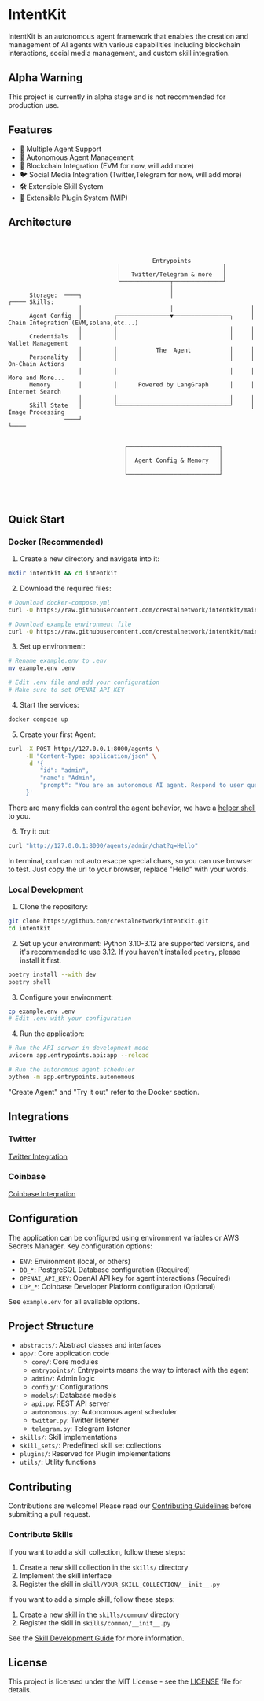 # IntentKit

IntentKit is an autonomous agent framework that enables the creation and management of AI agents with various capabilities including blockchain interactions, social media management, and custom skill integration.

## Alpha Warning

This project is currently in alpha stage and is not recommended for production use.

## Features

- 🤖 Multiple Agent Support
- 🔄 Autonomous Agent Management
- 🔗 Blockchain Integration (EVM for now, will add more)
- 🐦 Social Media Integration (Twitter,Telegram for now, will add more)
- 🛠️ Extensible Skill System
- 🔌 Extensible Plugin System (WIP)

## Architecture

```
                                                                                                                    
                                                                                                                    
                                                                                                                    
                                         Entrypoints                                                                
                               │                             │                                                      
                               │   Twitter/Telegram & more   │                                                      
                               └──────────────┬──────────────┘                                                      
                                              │                                                                     
      Storage:  ────┐                         │                      ┌──── Skills:                                  
                    │                         │                      │                                              
      Agent Config  │         ┌───────────────▼────────────────┐     │  Chain Integration (EVM,solana,etc...)       
                    │         │                                │     │                                              
      Credentials   │         │                                │     │  Wallet Management                           
                    │         │           The  Agent           │     │                                              
      Personality   │         │                                │     │  On-Chain Actions                            
                    │         │                                │     │                      More and More...        
      Memory        │         │      Powered by LangGraph      │     │  Internet Search                             
                    │         │                                │     │                                              
      Skill State   │         └────────────────────────────────┘     │  Image Processing                            
                ────┘                                                └────                                          
                                                                                                                    
                                                                                                                    
                                 ┌──────────────────────────┐                                                       
                                 │                          │                                                       
                                 │  Agent Config & Memory   │                                                       
                                 │                          │                                                       
                                 └──────────────────────────┘                                                       
                                                                                                                    
                                                                                                                    
                                                                                                                    
```

## Quick Start

### Docker (Recommended)
1. Create a new directory and navigate into it:
```bash
mkdir intentkit && cd intentkit
```

2. Download the required files:
```bash
# Download docker-compose.yml
curl -O https://raw.githubusercontent.com/crestalnetwork/intentkit/main/docker-compose.yml

# Download example environment file
curl -O https://raw.githubusercontent.com/crestalnetwork/intentkit/main/example.env
```

3. Set up environment:
```bash
# Rename example.env to .env
mv example.env .env

# Edit .env file and add your configuration
# Make sure to set OPENAI_API_KEY
```

4. Start the services:
```bash
docker compose up
```

5. Create your first Agent:
```bash
curl -X POST http://127.0.0.1:8000/agents \
     -H "Content-Type: application/json" \
     -d '{
         "id": "admin",
         "name": "Admin",
         "prompt": "You are an autonomous AI agent. Respond to user queries."
     }'
```
There are many fields can control the agent behavior, we have a [helper shell](docs/create_agent.sh) to you.

6. Try it out:
```bash
curl "http://127.0.0.1:8000/agents/admin/chat?q=Hello"
```
In terminal, curl can not auto esacpe special chars, so you can use browser to test. Just copy the url to your browser, replace "Hello" with your words.

### Local Development
1. Clone the repository:
```bash
git clone https://github.com/crestalnetwork/intentkit.git
cd intentkit
```

2. Set up your environment:
Python 3.10-3.12 are supported versions, and it's recommended to use 3.12.
If you haven't installed `poetry`, please install it first.
```bash
poetry install --with dev
poetry shell
```

3. Configure your environment:
```bash
cp example.env .env
# Edit .env with your configuration
```

4. Run the application:
```bash
# Run the API server in development mode
uvicorn app.entrypoints.api:app --reload

# Run the autonomous agent scheduler
python -m app.entrypoints.autonomous
```

"Create Agent" and "Try it out" refer to the Docker section.

## Integrations

### Twitter
[Twitter Integration](docs/twitter.md)

### Coinbase
[Coinbase Integration](docs/skills/cdp.md)

## Configuration

The application can be configured using environment variables or AWS Secrets Manager. Key configuration options:

- `ENV`: Environment (local, or others)
- `DB_*`: PostgreSQL Database configuration (Required)
- `OPENAI_API_KEY`: OpenAI API key for agent interactions (Required)
- `CDP_*`: Coinbase Developer Platform configuration (Optional)

See `example.env` for all available options.

## Project Structure

- `abstracts/`: Abstract classes and interfaces
- `app/`: Core application code
  - `core/`: Core modules
  - `entrypoints/`: Entrypoints means the way to interact with the agent
  - `admin/`: Admin logic
  - `config/`: Configurations
  - `models/`: Database models
  - `api.py`: REST API server
  - `autonomous.py`: Autonomous agent scheduler
  - `twitter.py`: Twitter listener
  - `telegram.py`: Telegram listener
- `skills/`: Skill implementations
- `skill_sets/`: Predefined skill set collections
- `plugins/`: Reserved for Plugin implementations
- `utils/`: Utility functions

## Contributing

Contributions are welcome! Please read our [Contributing Guidelines](CONTRIBUTING.md) before submitting a pull request.

### Contribute Skills

If you want to add a skill collection, follow these steps:

1. Create a new skill collection in the `skills/` directory
2. Implement the skill interface
3. Register the skill in `skill/YOUR_SKILL_COLLECTION/__init__.py`

If you want to add a simple skill, follow these steps:

1. Create a new skill in the `skills/common/` directory
2. Register the skill in `skills/common/__init__.py`

See the [Skill Development Guide](docs/contributing/skills.md) for more information.

## License

This project is licensed under the MIT License - see the [LICENSE](LICENSE) file for details.